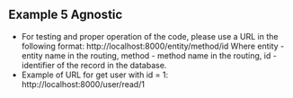 ## Example 5 Agnostic

- For testing and proper operation of the code, please use a URL in the following format: 
http://localhost:8000/entity/method/id
Where entity - entity name in the routing, method - method name in the routing, id - identifier of the record in the database.
- Example of URL for get user with id = 1:
http://localhost:8000/user/read/1


